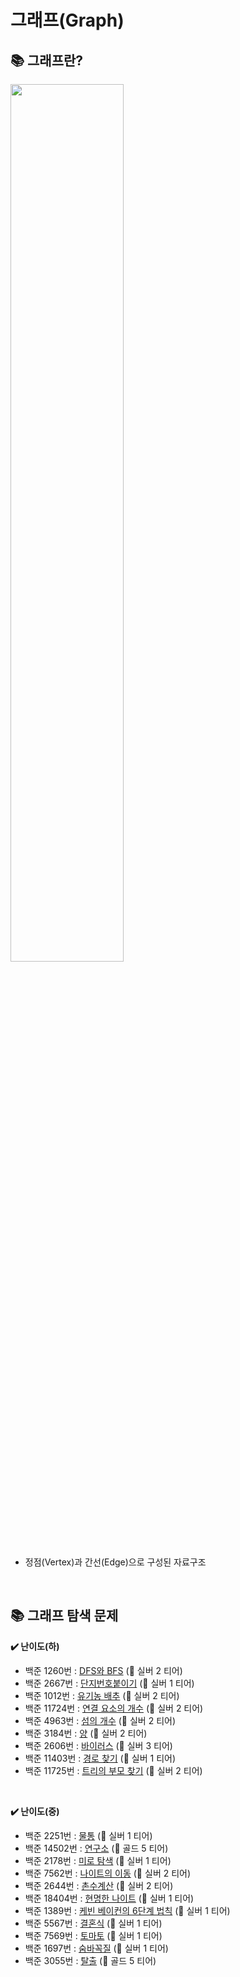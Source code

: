 # 그래프(Graph)

## 📚 그래프란?
<img src="https://user-images.githubusercontent.com/61148914/124706333-075fa680-df32-11eb-84b9-36a5c2910742.png" width="60%">

* 정점(Vertex)과 간선(Edge)으로 구성된 자료구조   
</br>

## 📚 그래프 탐색 문제
**✔️ 난이도(하)**
* 백준 1260번 : [DFS와 BFS](https://www.acmicpc.net/problem/1260) (🥈 실버 2 티어)
* 백준 2667번 : [단지번호붙이기](https://www.acmicpc.net/problem/2667) (🥈 실버 1 티어)
* 백준 1012번 : [유기농 배추](https://www.acmicpc.net/problem/1012) (🥈 실버 2 티어)
* 백준 11724번 : [연결 요소의 개수](https://www.acmicpc.net/problem/11724) (🥈 실버 2 티어)
* 백준 4963번 : [섬의 개수](https://www.acmicpc.net/problem/4963) (🥈 실버 2 티어)
* 백준 3184번 : [양](https://www.acmicpc.net/problem/3184) (🥈 실버 2 티어)
* 백준 2606번 : [바이러스](https://www.acmicpc.net/problem/2606) (🥈 실버 3 티어)
* 백준 11403번 : [경로 찾기](https://www.acmicpc.net/problem/11403) (🥈 실버 1 티어)
* 백준 11725번 : [트리의 부모 찾기](https://www.acmicpc.net/problem/11725) (🥈 실버 2 티어)
</br>

**✔️ 난이도(중)**
* 백준 2251번 : [물통](https://www.acmicpc.net/problem/2251) (🥈 실버 1 티어)
* 백준 14502번 : [연구소](https://www.acmicpc.net/problem/14502) (🥇 골드 5 티어)
* 백준 2178번 : [미로 탐색](https://www.acmicpc.net/problem/2178) (🥈 실버 1 티어)
* 백준 7562번 : [나이트의 이동](https://www.acmicpc.net/problem/7562) (🥈 실버 2 티어)
* 백준 2644번 : [촌수계산](https://www.acmicpc.net/problem/2644) (🥈 실버 2 티어)
* 백준 18404번 : [현명한 나이트](https://www.acmicpc.net/problem/18404) (🥈 실버 1 티어)
* 백준 1389번 : [케빈 베이컨의 6단계 법칙](https://www.acmicpc.net/problem/1389) (🥈 실버 1 티어)
* 백준 5567번 : [결혼식](https://www.acmicpc.net/problem/5567) (🥈 실버 1 티어)
* 백준 7569번 : [토마토](https://www.acmicpc.net/problem/7569) (🥈 실버 1 티어)
* 백준 1697번 : [숨바꼭질](https://www.acmicpc.net/problem/1697) (🥈 실버 1 티어)
* 백준 3055번 : [탈출](https://www.acmicpc.net/problem/3055) (🥇 골드 5 티어)
</br>
